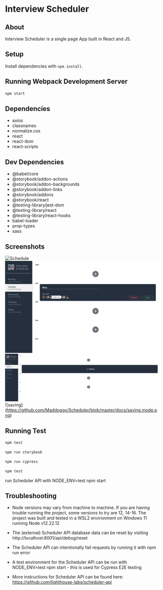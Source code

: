 # Interview Scheduler

## About

Interview Scheduler is a single page App built in React and JS.

## Setup

Install dependencies with `npm install`.

## Running Webpack Development Server

```sh
npm start
```

## Dependencies

- axios
- classnames
- normalize.css
- react
- react-dom
- react-scripts

## Dev Dependencies

 - @babel/core
 - @storybook/addon-actions
 - @storybook/addon-backgrounds
 - @storybook/addon-links
 - @storybook/addons
 - @storybook/react
 - @testing-library/jest-dom
 - @testing-library/react
 - @testing-library/react-hooks
 - babel-loader
 - prop-types
 - sass

 ## Screenshots
 <!-- (https://github.com/Maddoggx/Scheduler/blob/master/docs/schedule.png)
 (https://github.com/Maddoggx/Scheduler/blob/master/docs/create.mode.png)
 (https://github.com/Maddoggx/Scheduler/blob/master/docs/deleting%20.mode.png)
 (https://github.com/Maddoggx/Scheduler/blob/master/docs/saving.mode.png) -->
![Schedule](https://github.com/Maddoggx/Scheduler/blob/master/docs/schedule.png)
![Creating an appointment](https://github.com/Maddoggx/Scheduler/blob/master/docs/create.mode.png)
![deleting an appointment](https://github.com/Maddoggx/Scheduler/blob/master/docs/deleting%20.mode.png)
![saving] (https://github.com/Maddoggx/Scheduler/blob/master/docs/saving.mode.png)



## Running Test 

```sh
npm test
```
```sh
npm run storybook
```
```sh
npm run cypress
```
```sh
npm test
```
run Scheduler API with NODE_ENV=test npm start

## Troubleshooting

- Node versions may vary from machine to machine. If you are having trouble running the project, some versions to try are 12, 14-16. The project was built and tested in a WSL2 environment on Windows 11 running Node v12.22.12

- The (external) Scheduler API database data can be reset by visiting http://localhost:8001/api/debug/reset

- The Scheduler API can intentionally fail requests by running it with npm run error

- A test environment for the Scheduler API can be run with NODE_ENV=test npm start - this is used for Cypress E2E testing

- More instructions for Scheduler API can be found here: https://github.com/lighthouse-labs/scheduler-api